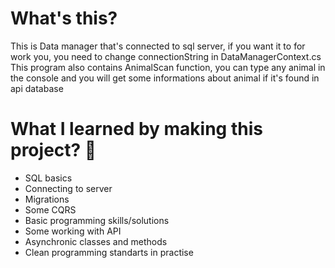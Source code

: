# What's this?

This is Data manager that's connected to sql server, if you want it to for work you, you need to change connectionString in DataManagerContext.cs
This program also contains AnimalScan function, you can type any animal in the console and you will get some informations about animal if it's found in api database

# What I learned by making this project? 📖

* SQL basics
* Connecting to server
* Migrations
* Some CQRS
* Basic programming skills/solutions
* Some working with API
* Asynchronic classes and methods
* Clean programming standarts in practise
  
  
